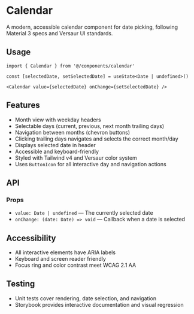 # Calendar

A modern, accessible calendar component for date picking, following Material 3 specs and Versaur UI
standards.

## Usage

```tsx
import { Calendar } from '@/components/calendar'

const [selectedDate, setSelectedDate] = useState<Date | undefined>()

<Calendar value={selectedDate} onChange={setSelectedDate} />
```

## Features

- Month view with weekday headers
- Selectable days (current, previous, next month trailing days)
- Navigation between months (chevron buttons)
- Clicking trailing days navigates and selects the correct month/day
- Displays selected date in header
- Accessible and keyboard-friendly
- Styled with Tailwind v4 and Versaur color system
- Uses `ButtonIcon` for all interactive day and navigation actions

## API

### Props

- `value: Date | undefined` — The currently selected date
- `onChange: (date: Date) => void` — Callback when a date is selected

## Accessibility

- All interactive elements have ARIA labels
- Keyboard and screen reader friendly
- Focus ring and color contrast meet WCAG 2.1 AA

## Testing

- Unit tests cover rendering, date selection, and navigation
- Storybook provides interactive documentation and visual regression
